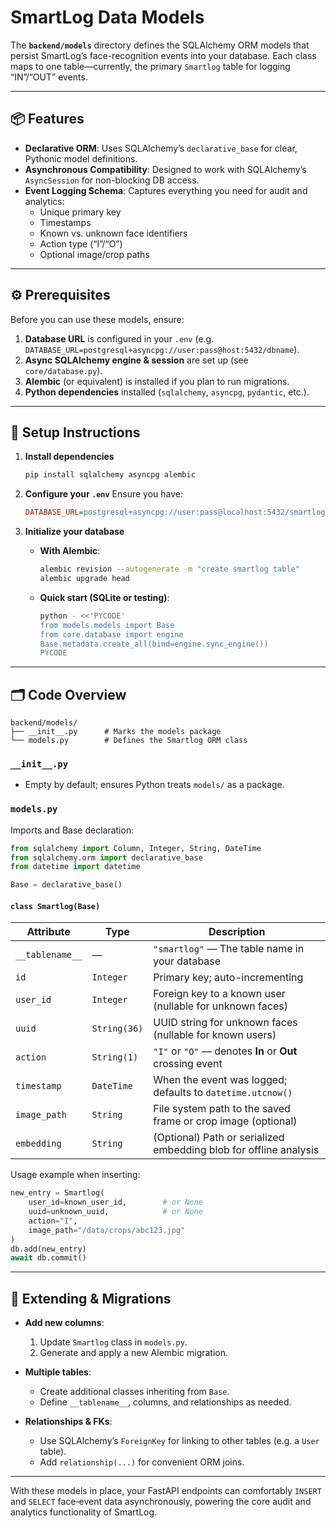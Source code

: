 # SmartLog Data Models

The **`backend/models`** directory defines the SQLAlchemy ORM models that persist SmartLog’s face-recognition events into your database. Each class maps to one table—currently, the primary `Smartlog` table for logging “IN”/“OUT” events.

---

## 📦 Features

- **Declarative ORM**: Uses SQLAlchemy’s `declarative_base` for clear, Pythonic model definitions.  
- **Asynchronous Compatibility**: Designed to work with SQLAlchemy’s `AsyncSession` for non-blocking DB access.  
- **Event Logging Schema**: Captures everything you need for audit and analytics:  
  - Unique primary key  
  - Timestamps  
  - Known vs. unknown face identifiers  
  - Action type (“I”/“O”)  
  - Optional image/crop paths  

---

## ⚙️ Prerequisites

Before you can use these models, ensure:

1. **Database URL** is configured in your `.env` (e.g. `DATABASE_URL=postgresql+asyncpg://user:pass@host:5432/dbname`).  
2. **Async SQLAlchemy engine & session** are set up (see `core/database.py`).  
3. **Alembic** (or equivalent) is installed if you plan to run migrations.  
4. **Python dependencies** installed (`sqlalchemy`, `asyncpg`, `pydantic`, etc.).

---

## 🚀 Setup Instructions

1. **Install dependencies**  
   ```bash
   pip install sqlalchemy asyncpg alembic

2. **Configure your `.env`**
   Ensure you have:

   ```ini
   DATABASE_URL=postgresql+asyncpg://user:pass@localhost:5432/smartlog
   ```
3. **Initialize your database**

   * **With Alembic**:

     ```bash
     alembic revision --autogenerate -m "create smartlog table"
     alembic upgrade head
     ```
   * **Quick start (SQLite or testing)**:

     ```bash
     python - <<'PYCODE'
     from models.models import Base
     from core.database import engine
     Base.metadata.create_all(bind=engine.sync_engine())
     PYCODE
     ```

---

## 🗂 Code Overview

```
backend/models/
├── __init__.py      # Marks the models package
└── models.py        # Defines the Smartlog ORM class
```

### `__init__.py`

* Empty by default; ensures Python treats `models/` as a package.

### `models.py`

Imports and Base declaration:

```python
from sqlalchemy import Column, Integer, String, DateTime
from sqlalchemy.orm import declarative_base
from datetime import datetime

Base = declarative_base()
```

#### `class Smartlog(Base)`

| Attribute       | Type         | Description                                                       |
| --------------- | ------------ | ----------------------------------------------------------------- |
| `__tablename__` | —            | `"smartlog"` — The table name in your database                    |
| `id`            | `Integer`    | Primary key; auto-incrementing                                    |
| `user_id`       | `Integer`    | Foreign key to a known user (nullable for unknown faces)          |
| `uuid`          | `String(36)` | UUID string for unknown faces (nullable for known users)          |
| `action`        | `String(1)`  | `"I"` or `"O"` — denotes **In** or **Out** crossing event         |
| `timestamp`     | `DateTime`   | When the event was logged; defaults to `datetime.utcnow()`        |
| `image_path`    | `String`     | File system path to the saved frame or crop image (optional)      |
| `embedding`     | `String`     | (Optional) Path or serialized embedding blob for offline analysis |

Usage example when inserting:

```python
new_entry = Smartlog(
    user_id=known_user_id,        # or None
    uuid=unknown_uuid,            # or None
    action="I",
    image_path="/data/crops/abc123.jpg"
)
db.add(new_entry)
await db.commit()
```

---

## 🤝 Extending & Migrations

* **Add new columns**:

  1. Update `Smartlog` class in `models.py`.
  2. Generate and apply a new Alembic migration.
* **Multiple tables**:

  * Create additional classes inheriting from `Base`.
  * Define `__tablename__`, columns, and relationships as needed.
* **Relationships & FKs**:

  * Use SQLAlchemy’s `ForeignKey` for linking to other tables (e.g. a `User` table).
  * Add `relationship(...)` for convenient ORM joins.

---

With these models in place, your FastAPI endpoints can comfortably `INSERT` and `SELECT` face‐event data asynchronously, powering the core audit and analytics functionality of SmartLog.
